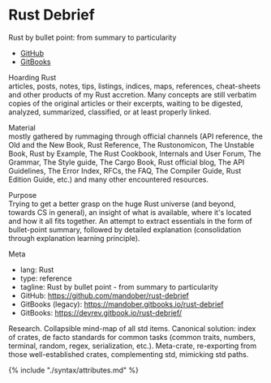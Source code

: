 # Rust Debrief

Rust by bullet point: from summary to particularity
- [GitHub](https://github.com/mandober/rust-debrief)
- [GitBooks](https://mandober.gitbooks.io/rust-debrief)

Hoarding Rust    
articles, posts, notes, tips, listings, indices, maps, references, cheat-sheets and other products of my Rust accretion. Many concepts are still verbatim copies of the original articles or their excerpts, waiting to be digested, analyzed, summarized, classified, or at least properly linked.

Material    
mostly gathered by rummaging through official channels (API reference, the Old and the New Book, Rust Reference, The Rustonomicon, The Unstable Book, Rust by Example, The Rust Cookbook, Internals and User Forum, The Grammar, The Style guide, The Cargo Book, Rust official blog, The API Guidelines, The Error Index, RFCs, the FAQ, The Compiler Guide, Rust Edition Guide, etc.) and many other encountered resources.

Purpose    
Trying to get a better grasp on the huge Rust universe (and beyond, towards CS in general), an insight of what is available, where it's located and how it all fits together. An attempt to extract essentials in the form of bullet-point summary, followed by detailed explanation (consolidation through explanation learning principle).

Meta
- lang: Rust
- type: reference
- tagline: Rust by bullet point - from summary to particularity
- GitHub: https://github.com/mandober/rust-debrief
- GitBooks (legacy): https://mandober.gitbooks.io/rust-debrief
- GitBooks: https://devrev.gitbook.io/rust-debrief/






Research.
Collapsible mind-map of all std items.
Canonical solution: index of crates, de facto standards for common tasks (common traits, numbers, terminal, random, regex, serialization, etc.).
Meta-crate, re-exporting from those well-established crates, complementing std, mimicking std paths.


{% include "./syntax/attributes.md" %}

